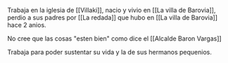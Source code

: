 Trabaja en la iglesia de [[Villaki]], nacio y vivio en [[La villa de Barovia]], perdio a sus padres por [[La redada]] que hubo en [[La villa de Barovia]] hace 2 anios.

No cree que las cosas "esten bien" como dice el [[Alcalde Baron Vargas]]

Trabaja para poder sustentar su vida y la de sus hermanos pequenios.